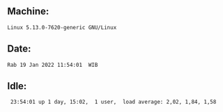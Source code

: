 ## Machine:
```
Linux 5.13.0-7620-generic GNU/Linux
```
## Date:
```
Rab 19 Jan 2022 11:54:01  WIB
```
## Idle:
```
 23:54:01 up 1 day, 15:02,  1 user,  load average: 2,02, 1,84, 1,58
```
